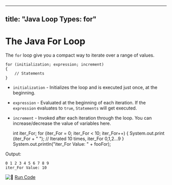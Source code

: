 
---
title: "Java Loop Types: for"
---

# The Java For Loop

The `for` loop give you a compact way to iterate over a range of values.

    for (initialization; expression; increment)
    {
        // Statements
    }

*   `initialization` - Initializes the loop and is executed just once, at the beginning.
*   `expression` - Evaluated at the beginning of each iteration. If the `expression` evaluates to `true`, `Statements` will get executed.
*   `increment` - Invoked after each iteration through the loop. You can increase/decrease the value of variables here.

    int iter_For;
    for (iter_For = 0; iter_For < 10; iter_For++)
    {
        System.out.print (iter_For + " ");
        // Iterated 10 times, iter_For 0,1,2...9
    }
    System.out.println("iter_For Value: " + fooFor);

Output:

    0 1 2 3 4 5 6 7 8 9
    iter_For Value: 10

![:rocket:](//forum.freecodecamp.com/images/emoji/emoji_one/rocket.png?v=2 ":rocket:") [Run Code](https://repl.it/CJYr/0)
